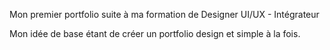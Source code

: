 Mon premier portfolio suite à ma formation de Designer UI/UX - Intégrateur

Mon idée de base étant de créer un portfolio design et simple à la fois. 
